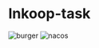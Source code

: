 # Inkoop-task
![burger](https://user-images.githubusercontent.com/79643619/120092894-f9995300-c133-11eb-8bc5-be535318bba3.jpg)
![nacos](https://user-images.githubusercontent.com/79643619/120092939-5ac12680-c134-11eb-906b-279d49eed7b3.jpg)
